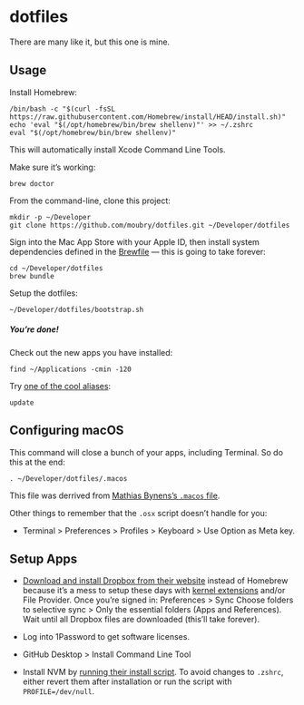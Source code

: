 # dotfiles

There are many like it, but this one is mine.

## Usage

Install Homebrew:

    /bin/bash -c "$(curl -fsSL https://raw.githubusercontent.com/Homebrew/install/HEAD/install.sh)"
    echo 'eval "$(/opt/homebrew/bin/brew shellenv)"' >> ~/.zshrc
    eval "$(/opt/homebrew/bin/brew shellenv)"

This will automatically install Xcode Command Line Tools.

Make sure it’s working:

    brew doctor

From the command-line, clone this project:

    mkdir -p ~/Developer
    git clone https://github.com/moubry/dotfiles.git ~/Developer/dotfiles

Sign into the Mac App Store with your Apple ID, then install system dependencies defined in the [Brewfile](https://github.com/moubry/dotfiles/blob/master/Brewfile) — this is going to take forever:

    cd ~/Developer/dotfiles
    brew bundle

Setup the dotfiles:

    ~/Developer/dotfiles/bootstrap.sh

##### You’re done!

Check out the new apps you have installed:

    find ~/Applications -cmin -120

Try [one of the cool aliases](https://github.com/moubry/dotfiles/blob/master/dotfiles/bash/updaters):

    update

## Configuring macOS

This command will close a bunch of your apps, including Terminal. So do this at the end:

    . ~/Developer/dotfiles/.macos

This file was derrived from [Mathias Bynens’s `.macos` file](https://github.com/mathiasbynens/dotfiles/blob/main/.macos).

Other things to remember that the `.osx` script doesn’t handle for you:

* Terminal > Preferences > Profiles > Keyboard > Use Option as Meta key.

## Setup Apps

* [Download and install Dropbox from their website](https://www.dropbox.com/desktop) instead of Homebrew because it’s a mess to setup these days with [kernel extensions](https://developer.apple.com/library/content/technotes/tn2459/_index.html) and/or File Provider. Once you’re signed in: Preferences > Sync Choose folders to selective sync > Only the essential folders (Apps and References). Wait until all Dropbox files are downloaded (this’ll take forever).

* Log into 1Password to get software licenses.

* GitHub Desktop > Install Command Line Tool

* Install NVM by [running their install script](https://github.com/nvm-sh/nvm?tab=readme-ov-file#installing-and-updating). To avoid changes to `.zshrc`, either revert them after installation or run the script with `PROFILE=/dev/null`.
